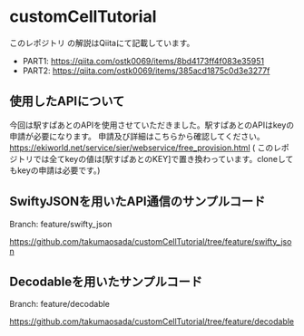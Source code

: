 # customCellTutorial

このレポジトリ の解説はQiitaにて記載しています。

- PART1: https://qiita.com/ostk0069/items/8bd4173ff4f083e35951
- PART2: https://qiita.com/ostk0069/items/385acd1875c0d3e3277f

## 使用したAPIについて

今回は駅すぱあとのAPIを使用させていただきました。駅すぱあとのAPIはkeyの申請が必要になります。
申請及び詳細はこちらから確認してください。
https://ekiworld.net/service/sier/webservice/free_provision.html
( このレポジトリでは全てkeyの値は[駅すぱあとのKEY]で置き換わっています。cloneしてもkeyの申請は必要です。)

## SwiftyJSONを用いたAPI通信のサンプルコード
  Branch: feature/swifty_json
  
https://github.com/takumaosada/customCellTutorial/tree/feature/swifty_json

## Decodableを用いたサンプルコード
  Branch: feature/decodable
  
https://github.com/takumaosada/customCellTutorial/tree/feature/decodable
